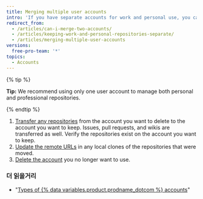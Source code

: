 ```yaml
---
title: Merging multiple user accounts
intro: 'If you have separate accounts for work and personal use, you can merge the accounts.'
redirect_from:
  - /articles/can-i-merge-two-accounts/
  - /articles/keeping-work-and-personal-repositories-separate/
  - /articles/merging-multiple-user-accounts
versions:
  free-pro-team: '*'
topics:
  - Accounts
---
```


{% tip %}

**Tip:** We recommend using only one user account to manage both personal and professional repositories.

{% endtip %}

1. [Transfer any repositories](/articles/how-to-transfer-a-repository) from the account you want to delete to the account you want to keep. Issues, pull requests, and wikis are transferred as well. Verify the repositories exist on the account you want to keep.
2. [Update the remote URLs](/github/getting-started-with-github/managing-remote-repositories) in any local clones of the repositories that were moved.
3. [Delete the account](/articles/deleting-your-user-account) you no longer want to use.

### 더 읽을거리

- "[Types of {% data variables.product.prodname_dotcom %} accounts](/articles/types-of-github-accounts)"
